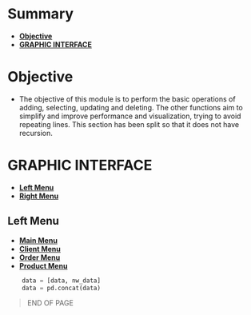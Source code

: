 # Summary
- **[Objective](#objective)**
- **[GRAPHIC INTERFACE](#graphic-interface)**


# Objective
- The objective of this module is to perform the basic operations of adding, selecting, updating and deleting. The other functions aim to simplify and improve performance and visualization, trying to avoid repeating lines. This section has been split so that it does not have recursion.

# GRAPHIC INTERFACE
- **[Left Menu](#left-menu)**
- **[Right Menu](#right-menu)**

## Left Menu
- **[Main Menu](#main-menu)**
- **[Client Menu](#main-menu)**
- **[Order Menu](#main-menu)**
- **[Product Menu](#main-menu)**
```python
    data = [data, nw_data]
    data = pd.concat(data)
```


   > END OF PAGE
   

